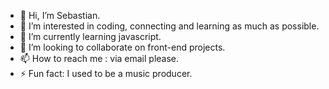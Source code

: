 - 👋 Hi, I’m Sebastian.
- 👀 I’m interested in coding, connecting and learning as much as possible. 
- 🌱 I’m currently learning javascript.
- 💞️ I’m looking to collaborate on front-end projects.
- 📫 How to reach me : via email please.
- ⚡ Fun fact: I used to be a music producer.

<!---
Sebasls17/Sebasls17 is a ✨ special ✨ repository because its `README.md` (this file) appears on your GitHub profile.
You can click the Preview link to take a look at your changes.
--->
